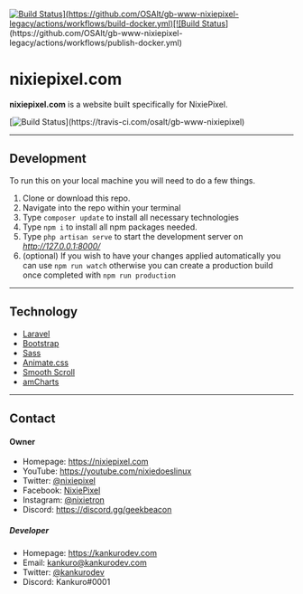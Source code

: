 [![Build Status](https://github.com/OSAlt/gb-www-nixiepixel-legacy/actions/workflows/build-docker.yml/badge.svg?)](https://github.com/OSAlt/gb-www-nixiepixel-legacy/actions/workflows/build-docker.yml)[![Build Status](https://github.com/OSAlt/gb-www-nixiepixel-legacy/actions/workflows/publish-docker.yml/badge.svg?)](https://github.com/OSAlt/gb-www-nixiepixel-legacy/actions/workflows/publish-docker.yml)

# nixiepixel.com
**nixiepixel.com** is a website built specifically for NixiePixel.

[![Build Status](https://travis-ci.com/osalt/gb-www-nixiepixel.svg?)](https://travis-ci.com/osalt/gb-www-nixiepixel)


___

## Development
To run this on your local machine you will need to do a few things.
1. Clone or download this repo.
2. Navigate into the repo within your terminal
3. Type `composer update` to install all necessary technologies
4. Type `npm i` to install all npm packages needed.
5. Type `php artisan serve` to start the development server on *http://127.0.0.1:8000/*
6. (optional) If you wish to have your changes applied automatically you can use `npm run watch` otherwise you can create a production build once completed with `npm run production`

___

## Technology
* [Laravel](https://laravel.com/)
* [Bootstrap](https://getbootstrap.com/)
* [Sass](https://sass-lang.com/)
* [Animate.css](https://github.com/daneden/animate.css)
* [Smooth Scroll](https://github.com/cferdinandi/smooth-scroll)
* [amCharts](https://www.amcharts.com/)

___

## Contact
#### Owner
* Homepage: https://nixiepixel.com
* YouTube: https://youtube.com/nixiedoeslinux
* Twitter: [@nixiepixel](https://twitter.com/nixiepixel "nixiepixel on twitter")
* Facebook: [NixiePixel](https://facebook.com/nixiepixel)
* Instagram: [@nixietron](https://instagram.com/nixietron)
* Discord: https://discord.gg/geekbeacon

##### Developer
* Homepage: https://kankurodev.com
* Email: kankuro@kankurodev.com
* Twitter: [@kankurodev](https://twitter.com/kankurodev "kankurodev on twitter")
* Discord: Kankuro#0001

